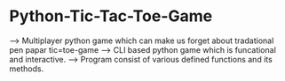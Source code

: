 # Python-Tic-Tac-Toe-Game


--> Multiplayer python game which can make us forget about tradational pen papar tic=toe-game
--> CLI based python game which is funcational and interactive.
--> Program consist of various defined functions and its methods.
